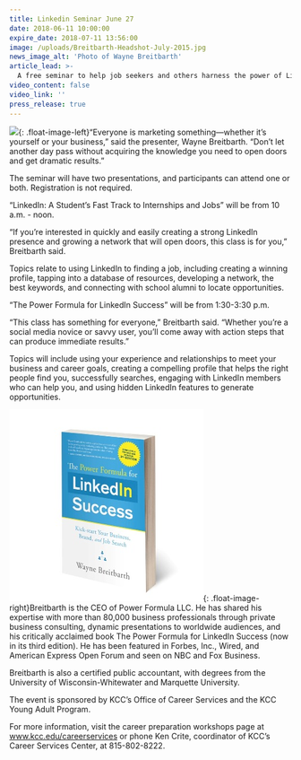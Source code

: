 ```yaml
---
title: Linkedin Seminar June 27
date: 2018-06-11 10:00:00
expire_date: 2018-07-11 13:56:00
image: /uploads/Breitbarth-Headshot-July-2015.jpg
news_image_alt: 'Photo of Wayne Breitbarth'
article_lead: >-
  A free seminar to help job seekers and others harness the power of LinkedIn will be on Wednesday, June 27 at Kankakee Community College.
video_content: false
video_link: ''
press_release: true
---
```


![](/uploads/Breitbarth_small.jpg){: .float-image-left}“Everyone is marketing something—whether it’s yourself or your business,” said the presenter, Wayne Breitbarth. “Don’t let another day pass without acquiring the knowledge you need to open doors and get dramatic results.”

The seminar will have two presentations, and participants can attend one or both. Registration is not required.

“LinkedIn: A Student’s Fast Track to Internships and Jobs” will be from 10 a.m. - noon.

“If you’re interested in quickly and easily creating a strong LinkedIn presence and growing a network that will open doors, this class is for you,” Breitbarth said.

Topics relate to using LinkedIn to finding a job, including creating a winning profile, tapping into a database of resources, developing a network, the best keywords, and connecting with school alumni to locate opportunities.

“The Power Formula for LinkedIn Success” will be from 1:30-3:30 p.m.

“This class has something for everyone,” Breitbarth said. “Whether you’re a social media novice or savvy user, you’ll come away with action steps that can produce immediate results.”

Topics will include using your experience and relationships to meet your business and career goals, creating a compelling profile that helps the right people find you, successfully searches, engaging with LinkedIn members who can help you, and using hidden LinkedIn features to generate opportunities.

![](/uploads/breitbarth-3rd-edition-3D-whitebg.jpg){: .float-image-right}Breitbarth is the CEO of Power Formula LLC. He has shared his expertise with more than 80,000 business professionals through private business consulting, dynamic presentations to worldwide audiences, and his critically acclaimed book The Power Formula for LinkedIn Success (now in its third edition). He has been featured in Forbes, Inc., Wired, and American Express Open Forum and seen on NBC and Fox Business.

Breitbarth is also a certified public accountant, with degrees from the University of Wisconsin-Whitewater and Marquette University.

The event is sponsored by KCC’s Office of Career Services and the KCC Young Adult Program.

For more information, visit the career preparation workshops page at www.kcc.edu/careerservices or phone Ken Crite, coordinator of KCC’s Career Services Center, at 815-802-8222.
